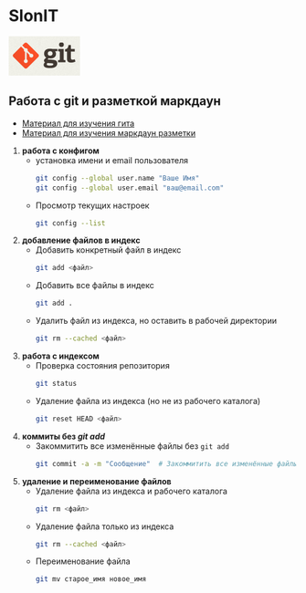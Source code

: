 # SlonIT

![img.png](img.png)
## Работа с git и разметкой маркдаун
- [Материал для изучения гита](https://www.youtube.com/watch?v=W4hoc24K93E&list=PLDyvV36pndZFHXjXuwA_NywNrVQO0aQqb)
- [Материал для изучения маркдаун разметки](https://gist.github.com/Jekins/2bf2d0638163f1294637)

1. **работа с конфигом**
    - установка имени и email пользователя
      ```sh
      git config --global user.name "Ваше Имя"  
      git config --global user.email "ваш@email.com"
       ```
    - Просмотр текущих настроек
      ```sh
      git config --list
      ``` 
2. **добавление файлов в индекс**
    - Добавить конкретный файл в индекс
      ```sh
      git add <файл>
      ```
    - Добавить все файлы в индекс
      ```sh
      git add .
      ``` 
    - Удалить файл из индекса, но оставить в рабочей директории
      ```sh
      git rm --cached <файл>
      ``` 
3. **работа с индексом**
    - Проверка состояния репозитория
      ```sh
      git status
      ``` 
    - Удаление файла из индекса (но не из рабочего каталога)
      ```sh
      git reset HEAD <файл>
      ```
4. **коммиты без _git add_**
    - Закоммитить все изменённые файлы без `git add`
      ```sh
      git commit -a -m "Сообщение"  # Закоммитить все изменённые файлы без `git add`
      ``` 
5. **удаление и переименование файлов**
    - Удаление файла из индекса и рабочего каталога
      ```sh
      git rm <файл>
      ```
   - Удаление файла только из индекса
     ```sh
     git rm --cached <файл>
     ``` 
   - Переименование файла
     ```sh
     git mv старое_имя новое_имя
     ```
    


